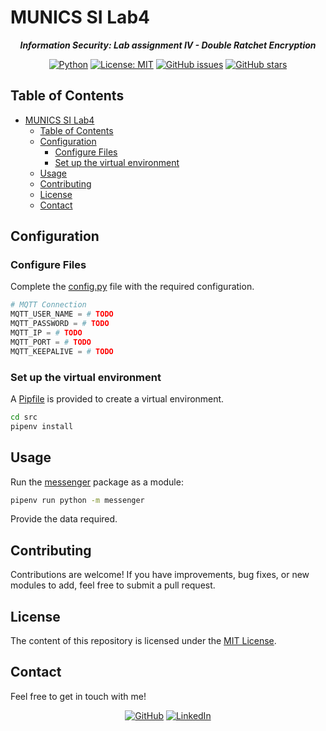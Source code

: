 # MUNICS SI Lab4

<div align="center">

***Information Security: Lab assignment IV - Double Ratchet Encryption***

[![Python](https://img.shields.io/badge/Python-black?logo=python&logoColor=white&labelColor=grey&color=%233776AB)](<https://www.python.org/> "Python")
[![License: MIT](<https://img.shields.io/github/license/danielfeitopin/MUNICS-SI-Lab4>)](LICENSE "License")
[![GitHub issues](https://img.shields.io/github/issues/danielfeitopin/MUNICS-SI-Lab4)](<https://github.com/danielfeitopin/MUNICS-SI-Lab4> "Issues")
[![GitHub stars](https://img.shields.io/github/stars/danielfeitopin/MUNICS-SI-Lab4)](<https://github.com/danielfeitopin/MUNICS-SI-Lab4/stargazers> "Stars")

</div>

## Table of Contents

- [MUNICS SI Lab4](#munics-si-lab4)
  - [Table of Contents](#table-of-contents)
  - [Configuration](#configuration)
    - [Configure Files](#configure-files)
    - [Set up the virtual environment](#set-up-the-virtual-environment)
  - [Usage](#usage)
  - [Contributing](#contributing)
  - [License](#license)
  - [Contact](#contact)


## Configuration

### Configure Files
Complete the [config.py](</src/messenger/config.py>) file with the required configuration.

```py
# MQTT Connection
MQTT_USER_NAME = # TODO
MQTT_PASSWORD = # TODO
MQTT_IP = # TODO
MQTT_PORT = # TODO
MQTT_KEEPALIVE = # TODO
```

### Set up the virtual environment

A [Pipfile](<src/Pipfile>) is provided to create a virtual environment.

```sh
cd src
pipenv install
```

## Usage

Run the [messenger](</src/messenger/>) package as a module:

```sh
pipenv run python -m messenger
```

Provide the data required.

## Contributing

Contributions are welcome! If you have improvements, bug fixes, or new modules to add, feel free to submit a pull request.

## License

The content of this repository is licensed under the [MIT License](LICENSE).

## Contact

Feel free to get in touch with me!

<div align="center">

[![GitHub](https://img.shields.io/badge/GitHub-%23181717?style=for-the-badge&logo=github&logoColor=%23181717&color=white)](<https://github.com/danielfeitopin>)
[![LinkedIn](https://img.shields.io/badge/LinkedIn-white?style=for-the-badge&logo=linkedin&logoColor=white&color=%230A66C2)](<https://www.linkedin.com/in/danielfeitopin/>)

</div>